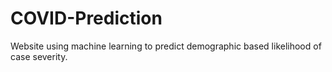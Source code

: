 # COVID-Prediction
Website using machine learning to predict demographic based likelihood of case severity.
